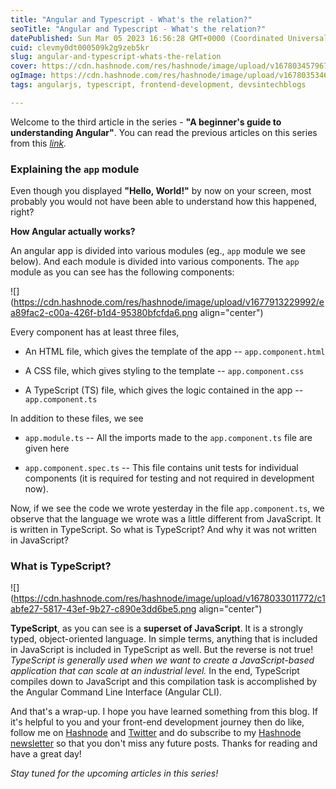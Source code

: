 ```yaml
---
title: "Angular and Typescript - What's the relation?"
seoTitle: "Angular and Typescript - What's the relation?"
datePublished: Sun Mar 05 2023 16:56:28 GMT+0000 (Coordinated Universal Time)
cuid: clevmy0dt000509k2g9zeb5kr
slug: angular-and-typescript-whats-the-relation
cover: https://cdn.hashnode.com/res/hashnode/image/upload/v1678034579679/34d9566c-f7c1-4215-95b1-dae4b9fd3a5c.jpeg
ogImage: https://cdn.hashnode.com/res/hashnode/image/upload/v1678035346428/94ecafdc-93a1-4f86-80e2-7e9bf7d4f52a.jpeg
tags: angularjs, typescript, frontend-development, devsintechblogs

---
```


Welcome to the third article in the series - **"A beginner's guide to understanding Angular"**. You can read the previous articles on this series from this [*link*](https://rakshaa.hashnode.dev/series/beginner-angular)*.*

### Explaining the `app` module

Even though you displayed **"Hello, World!"** by now on your screen, most probably you would not have been able to understand how this happened, right?

**How Angular actually works?**

An angular app is divided into various modules (eg., `app` module we see below). And each module is divided into various components. The `app` module as you can see has the following components:

![](https://cdn.hashnode.com/res/hashnode/image/upload/v1677913229992/ea89fac2-c00a-426f-b1d4-95380bfcfda6.png align="center")

Every component has at least three files,

* An HTML file, which gives the template of the app -- `app.component.html`
    
* A CSS file, which gives styling to the template -- `app.component.css`
    
* A TypeScript (TS) file, which gives the logic contained in the app -- `app.component.ts`
    

In addition to these files, we see

* `app.module.ts` -- All the imports made to the `app.component.ts` file are given here
    
* `app.component.spec.ts` -- This file contains unit tests for individual components (it is required for testing and not required in development now).
    

Now, if we see the code we wrote yesterday in the file `app.component.ts`, we observe that the language we wrote was a little different from JavaScript. It is written in TypeScript. So what is TypeScript? And why it was not written in JavaScript?

### What is TypeScript?

![](https://cdn.hashnode.com/res/hashnode/image/upload/v1678033011772/c1abfe27-5817-43ef-9b27-c890e3dd6be5.png align="center")

**TypeScript**, as you can see is a **superset of JavaScript**. It is a strongly typed, object-oriented language. In simple terms, anything that is included in JavaScript is included in TypeScript as well. But the reverse is not true! *TypeScript is generally used when we want to create a JavaScript-based application that can scale at an industrial level.* In the end, TypeScript compiles down to JavaScript and this compilation task is accomplished by the Angular Command Line Interface (Angular CLI).

And that's a wrap-up. I hope you have learned something from this blog. If it's helpful to you and your front-end development journey then do like, follow me on [Hashnode](https://hashnode.com/@rakshaa) and [Twitter](https://twitter.com/TheRakshaa) and do subscribe to my [Hashnode newsletter](https://rakshaa.hashnode.dev/newsletter) so that you don't miss any future posts. Thanks for reading and have a great day!

*Stay tuned for the upcoming articles in this series!*